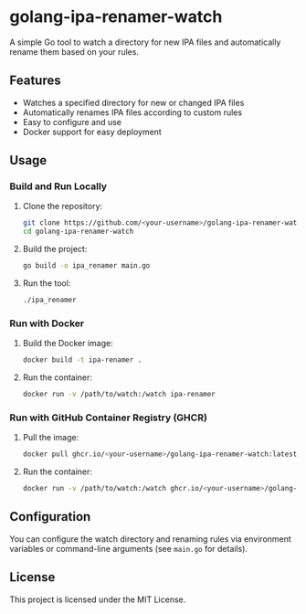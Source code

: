 # golang-ipa-renamer-watch

A simple Go tool to watch a directory for new IPA files and automatically rename them based on your rules.

## Features
- Watches a specified directory for new or changed IPA files
- Automatically renames IPA files according to custom rules
- Easy to configure and use
- Docker support for easy deployment

## Usage

### Build and Run Locally

1. Clone the repository:
   ```sh
   git clone https://github.com/<your-username>/golang-ipa-renamer-watch.git
   cd golang-ipa-renamer-watch
   ```
2. Build the project:
   ```sh
   go build -o ipa_renamer main.go
   ```
3. Run the tool:
   ```sh
   ./ipa_renamer
   ```

### Run with Docker

1. Build the Docker image:
   ```sh
   docker build -t ipa-renamer .
   ```
2. Run the container:
   ```sh
   docker run -v /path/to/watch:/watch ipa-renamer
   ```

### Run with GitHub Container Registry (GHCR)

1. Pull the image:
   ```sh
   docker pull ghcr.io/<your-username>/golang-ipa-renamer-watch:latest
   ```
2. Run the container:
   ```sh
   docker run -v /path/to/watch:/watch ghcr.io/<your-username>/golang-ipa-renamer-watch:latest
   ```

## Configuration

You can configure the watch directory and renaming rules via environment variables or command-line arguments (see `main.go` for details).

## License

This project is licensed under the MIT License.

